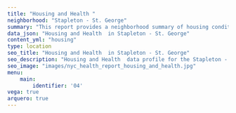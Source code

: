 ```yaml
---
title: "Housing and Health "
neighborhood: "Stapleton - St. George"
summary: "This report provides a neighborhood summary of housing conditions and related health outcomes. It also describes population characteristics that can increase vulnerability to housing hazards."
data_json: "Housing and Health  in Stapleton - St. George"
content_yml: "housing"
type: location
seo_title: "Housing and Health  in Stapleton - St. George"
seo_description: "Housing and Health  data profile for the Stapleton - St. George neighborhood of NYC."
seo_image: "images/nyc_health_report_housing_and_health.jpg"
menu:
    main:
        identifier: '04'
vega: true
arquero: true
---
```

